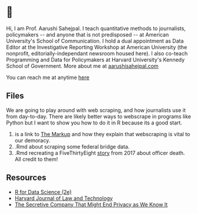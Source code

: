 # 👋

Hi, I am Prof. Aarushi Sahejpal. I teach quantitative methods to journalists, policymakers -- and anyone that is not predisposed -- at American University's School of Communication. I hold a dual appointment as Data Editor at the Investigative Reporting Workshop at American University (the nonprofit, editorially-independant newsroom housed here). I also co-teach Programming and Data for Policymakers at Harvard University's Kennedy School of Government. More about me at [aarushisahejpal.com](aarushisahejpal.com)

You can reach me at anytime [here](aarushi@american.edu)

## Files

We are going to play around with web scraping, and how journalists use it from day-to-day. There are likely better ways to webscrape in programs like Python but I want to show you how to do it in R because its a good start. 

1. is a link to [The Markup](https://themarkup.org/news/2020/12/03/why-web-scraping-is-vital-to-democracy) and how they explain that webscraping is vital to our demoracy.
2. .Rmd about scraping some federal bridge data.
3. .Rmd recreating a FiveThirtyEight [story](https://fivethirtyeight.com/features/the-dallas-shooting-was-among-the-deadliest-for-police-in-u-s-history/) from 2017 about officer death. All credit to them!

## Resources

- [R for Data Science (2e)](https://r4ds.hadley.nz/webscraping#fnref2)
- [Harvard Journal of Law and Technology](https://jolt.law.harvard.edu/assets/articlePDFs/v34/6.-Xiao-Bad-Bots-Regulating-the-Scraping-of-Public-Personal-Information-edit.pdf)
- [The Secretive Company That Might End Privacy as We Know It](https://www.nytimes.com/2020/01/18/technology/clearview-privacy-facial-recognition.html)
